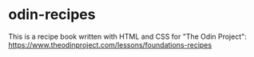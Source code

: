 # odin-recipes

This is a recipe book written with HTML and CSS for "The Odin Project": https://www.theodinproject.com/lessons/foundations-recipes


